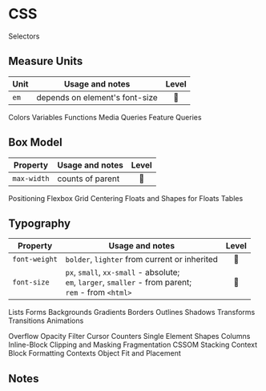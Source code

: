 # CSS

Selectors

## Measure Units

|Unit|Usage and notes|Level|
|----|---------------|:---:|
|`em`|depends on element's font-size|:deciduous_tree:|

Colors
Variables
Functions
Media Queries
Feature Queries

## Box Model

|Property|Usage and notes|Level|
|--------|---------------|:---:|
|`max-width`|counts of parent|:blossom:|

Positioning
Flexbox
Grid
Centering
Floats and Shapes for Floats
Tables

## Typography

|Property|Usage and notes|Level|
|--------|---------------|:---:|
|`font-weight`|`bolder`, `lighter` from current or inherited|:blossom:|
|`font-size`|`px`, `small`, `xx-small` - absolute;<br>`em`, `larger`, `smaller` - from parent;<br>`rem` - from `<html>`|:blossom:|

Lists
Forms
Backgrounds
Gradients
Borders
Outlines
Shadows
Transforms
Transitions
Animations

Overflow
Opacity
Filter
Cursor
Counters
Single Element Shapes
Columns
Inline-Block
Clipping and Masking
Fragmentation
CSSOM
Stacking Context
Block Formatting Contexts
Object Fit and Placement

## Notes
